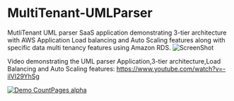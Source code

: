 # MultiTenant-UMLParser
MutliTenant UML parser SaaS application demonstrating 3-tier architecture with AWS Application Load balancing and Auto Scaling features along with specific data multi tenancy features using Amazon RDS.
        ![ScreenShot](https://raw.github.com/shiva322/MultiTenant-UMLParser/master/Architecture.png)


Video demonstrating the UML parser Application,3-tier architecture,Load Balancing and Auto Scaling features: 
https://www.youtube.com/watch?v=-ilVI29YhSg

   [![Demo CountPages alpha](https://raw.github.com/shiva322/MultiTenant-UMLParser/master/project.gif)](https://www.youtube.com/watch?v=-ilVI29YhSg)
